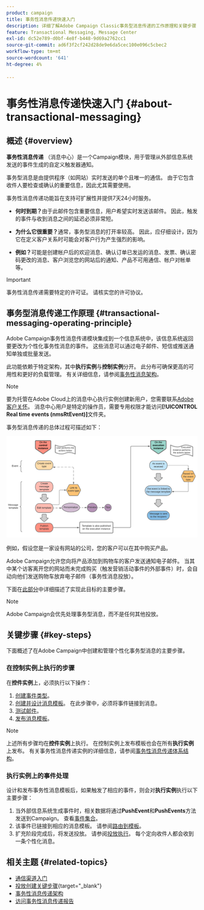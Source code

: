 ```yaml
---
product: campaign
title: 事务性消息传递快速入门
description: 详细了解Adobe Campaign Classic事务型消息传递的工作原理和关键步骤
feature: Transactional Messaging, Message Center
exl-id: dc52e789-d0bf-4e8f-b448-9d69a2762cc1
source-git-commit: ad6f3f2cf242d28de9e6da5cec100e096c5cbec2
workflow-type: tm+mt
source-wordcount: '641'
ht-degree: 4%

---
```



# 事务性消息传递快速入门 {#about-transactional-messaging}



## 概述 {#overview}

**事务性消息传递** （消息中心）是一个Campaign模块，用于管理从外部信息系统发送的事件生成的自定义触发器通知。

事务型消息是由提供程序（如网站）实时发送的单个且唯一的通信。 由于它包含收件人要检查或确认的重要信息，因此尤其需要使用。

事务性消息传递功能旨在支持可扩展性并提供7天24小时服务。

* **何时到期？**&#x200B;由于此邮件包含重要信息，用户希望实时发送该邮件。 因此，触发的事件与收到消息之间的延迟必须非常短。

* **为什么它很重要？**&#x200B;通常，事务型消息的打开率较高。 因此，应仔细设计，因为它在定义客户关系时可能会对客户行为产生强烈的影响。

* **例如？**&#x200B;可能是创建帐户后的欢迎消息、确认订单已发运的消息、发票、确认密码更改的消息、客户浏览您的网站后的通知、产品不可用通信、帐户对帐单等。

>[!IMPORTANT]
>
>事务性消息传递需要特定的许可证。 请核实您的许可协议。

<!--Before starting with transactional messaging, make sure you read the corresponding [best practices and limitations]().-->

## 事务型消息传递工作原理 {#transactional-messaging-operating-principle}

Adobe Campaign事务性消息传递模块集成到一个信息系统中，该信息系统返回要更改为个性化事务性消息的事件。 这些消息可以通过电子邮件、短信或推送通知单独或批量发送。

此功能依赖于特定架构，其中&#x200B;**执行实例**&#x200B;与&#x200B;**控制实例**&#x200B;分开。 此分布可确保更高的可用性和更好的负载管理。 有关详细信息，请参阅[事务性消息架构](../../message-center/using/transactional-messaging-architecture.md)。

>[!NOTE]
>
>要为托管在Adobe Cloud上的消息中心执行实例创建新用户，您需要联系[Adobe客户关怀](https://helpx.adobe.com/cn/enterprise/admin-guide.html/enterprise/using/support-for-experience-cloud.ug.html)。 消息中心用户是特定的操作员，需要专用权限才能访问&#x200B;**[!UICONTROL Real time events (nmsRtEvent)]**&#x200B;文件夹。

事务型消息传递的总体过程可描述如下：

![](assets/transactional-msg-overview.png)

例如，假设您是一家设有网站的公司，您的客户可以在其中购买产品。

Adobe Campaign允许您向将产品添加到购物车的客户发送通知电子邮件。 当其中某个访客离开您的网站而未完成购买（触发营销活动事件的外部事件）时，会自动向他们发送购物车放弃电子邮件（事务性消息投放）。

下面在[此部分](#key-steps)中详细描述了实现此目标的主要步骤。

>[!NOTE]
>
>Adobe Campaign会优先处理事务型消息，而不是任何其他投放。

## 关键步骤 {#key-steps}

下面概述了在Adobe Campaign中创建和管理个性化事务型消息的主要步骤。

### 在控制实例上执行的步骤

在&#x200B;**控件实例**&#x200B;上，必须执行以下操作：

1. [创建事件类型](../../message-center/using/creating-event-types.md)。
1. [创建并设计消息模板](../../message-center/using/creating-the-message-template.md)。 在此步骤中，必须将事件链接到消息。
1. [测试邮件](../../message-center/using/testing-message-templates.md)。
1. [发布消息模板](../../message-center/using/publishing-message-templates.md)。

>[!NOTE]
>
>上述所有步骤均在&#x200B;**控件实例**&#x200B;上执行。 在控制实例上发布模板也会在所有&#x200B;**执行实例**&#x200B;上发布。 有关事务性消息传递实例的详细信息，请参阅[事务性消息传递体系结构](../../message-center/using/transactional-messaging-architecture.md)。

### 执行实例上的事件处理

设计和发布事务性消息模板后，如果触发了相应的事件，则会对&#x200B;**执行实例**&#x200B;执行以下主要步骤：

1. 当外部信息系统生成事件时，相关数据将通过&#x200B;**PushEvent**&#x200B;和&#x200B;**PushEvents**&#x200B;方法发送到Campaign。 查看[事件集合](../../message-center/using/about-event-processing.md#event-collection)。
1. 该事件已链接到相应的消息模板。 请参阅[路由到模板](../../message-center/using/about-event-processing.md#routing-towards-a-template)。
1. 扩充阶段完成后，将发送投放。 请参阅[投放执行](../../message-center/using/delivery-execution.md)。 每个定向收件人都会收到一条个性化消息。

## 相关主题 {#related-topics}

* [通信渠道入门](../../delivery/using/communication-channels.md)
* [投放创建关键步骤](https://experienceleague.adobe.com/docs/campaign/campaign-v8/send/create-message.html){target="_blank"}
* [事务性消息传递架构](../../message-center/using/transactional-messaging-architecture.md)
* [访问事务性消息传递报告](../../message-center/using/about-transactional-messaging-reports.md)
